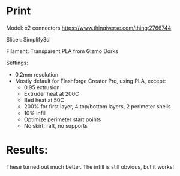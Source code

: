 # Print

Model: x2 connectors https://www.thingiverse.com/thing:2766744

Slicer: Simplify3d

Filament: Transparent PLA from Gizmo Dorks

Settings:
- 0.2mm resolution
- Mostly default for Flashforge Creator Pro, using PLA, except:
    - 0.95 extrusion
    - Extruder heat at 200C
    - Bed heat at 50C
    - 200% for first layer, 4 top/bottom layers, 2 perimeter shells
    - 10% infill
    - Optimize perimeter start points
    - No skirt, raft, no supports

# Results:

These turned out much better. The infill is still obvious, but it works!